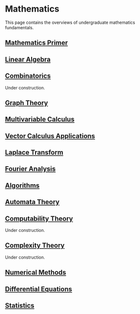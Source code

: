 # Mathematics

This page contains the overviews of undergraduate mathematics fundamentals.

## [Mathematics Primer](proof.html)

## [**Linear Algebra**](linear_algebra.html)

## [Combinatorics](combinatorics.html)

Under construction.

## [Graph Theory](graph.html)

## [Multivariable Calculus](multivariable_calculus.html)

## [Vector Calculus Applications](advcalc.html)

## [Laplace Transform](laplace.html)

## [Fourier Analysis](fourier.html)

## [Algorithms](algorithms.md)

## [Automata Theory](automata.html)

## [Computability Theory](computability.html)

Under construction.

## [Complexity Theory](graph.md)

Under construction.

## [Numerical Methods](numerical_methods.html)

## [Differential Equations](differential_equations.html)

## [Statistics](statistics.html)
